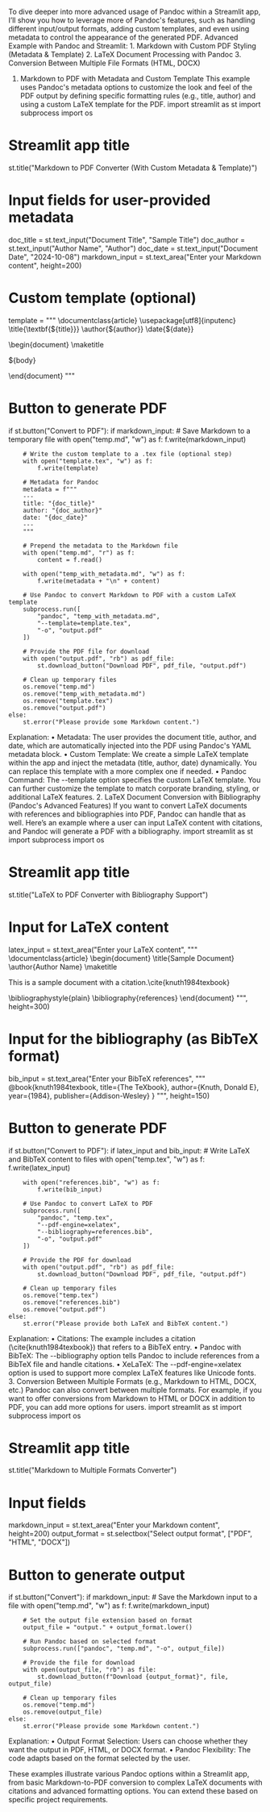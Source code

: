 To dive deeper into more advanced usage of Pandoc within a Streamlit app, I’ll show you how to leverage more of Pandoc's features, such as handling different input/output formats, adding custom templates, and even using metadata to control the appearance of the generated PDF.
Advanced Example with Pandoc and Streamlit:
    1. Markdown with Custom PDF Styling (Metadata & Template)
    2. LaTeX Document Processing with Pandoc
    3. Conversion Between Multiple File Formats (HTML, DOCX)
1. Markdown to PDF with Metadata and Custom Template
This example uses Pandoc's metadata options to customize the look and feel of the PDF output by defining specific formatting rules (e.g., title, author) and using a custom LaTeX template for the PDF.
import streamlit as st
import subprocess
import os

# Streamlit app title
st.title("Markdown to PDF Converter (With Custom Metadata & Template)")

# Input fields for user-provided metadata
doc_title = st.text_input("Document Title", "Sample Title")
doc_author = st.text_input("Author Name", "Author")
doc_date = st.text_input("Document Date", "2024-10-08")
markdown_input = st.text_area("Enter your Markdown content", height=200)

# Custom template (optional)
template = """
\\documentclass{article}
\\usepackage[utf8]{inputenc}
\\title{\\textbf{${title}}}
\\author{${author}}
\\date{${date}}

\\begin{document}
\\maketitle

${body}

\\end{document}
"""

# Button to generate PDF
if st.button("Convert to PDF"):
    if markdown_input:
        # Save Markdown to a temporary file
        with open("temp.md", "w") as f:
            f.write(markdown_input)

        # Write the custom template to a .tex file (optional step)
        with open("template.tex", "w") as f:
            f.write(template)

        # Metadata for Pandoc
        metadata = f"""
        ---
        title: "{doc_title}"
        author: "{doc_author}"
        date: "{doc_date}"
        ---
        """

        # Prepend the metadata to the Markdown file
        with open("temp.md", "r") as f:
            content = f.read()

        with open("temp_with_metadata.md", "w") as f:
            f.write(metadata + "\n" + content)

        # Use Pandoc to convert Markdown to PDF with a custom LaTeX template
        subprocess.run([
            "pandoc", "temp_with_metadata.md", 
            "--template=template.tex", 
            "-o", "output.pdf"
        ])

        # Provide the PDF file for download
        with open("output.pdf", "rb") as pdf_file:
            st.download_button("Download PDF", pdf_file, "output.pdf")

        # Clean up temporary files
        os.remove("temp.md")
        os.remove("temp_with_metadata.md")
        os.remove("template.tex")
        os.remove("output.pdf")
    else:
        st.error("Please provide some Markdown content.")
Explanation:
    • Metadata: The user provides the document title, author, and date, which are automatically injected into the PDF using Pandoc's YAML metadata block.
    • Custom Template: We create a simple LaTeX template within the app and inject the metadata (title, author, date) dynamically. You can replace this template with a more complex one if needed.
    • Pandoc Command: The --template option specifies the custom LaTeX template.
You can further customize the template to match corporate branding, styling, or additional LaTeX features.
2. LaTeX Document Conversion with Bibliography (Pandoc's Advanced Features)
If you want to convert LaTeX documents with references and bibliographies into PDF, Pandoc can handle that as well. Here’s an example where a user can input LaTeX content with citations, and Pandoc will generate a PDF with a bibliography.
import streamlit as st
import subprocess
import os

# Streamlit app title
st.title("LaTeX to PDF Converter with Bibliography Support")

# Input for LaTeX content
latex_input = st.text_area("Enter your LaTeX content", """
\\documentclass{article}
\\begin{document}
\\title{Sample Document}
\\author{Author Name}
\\maketitle

This is a sample document with a citation.\\cite{knuth1984texbook}

\\bibliographystyle{plain}
\\bibliography{references}
\\end{document}
""", height=300)

# Input for the bibliography (as BibTeX format)
bib_input = st.text_area("Enter your BibTeX references", """
@book{knuth1984texbook,
  title={The TeXbook},
  author={Knuth, Donald E},
  year={1984},
  publisher={Addison-Wesley}
}
""", height=150)

# Button to generate PDF
if st.button("Convert to PDF"):
    if latex_input and bib_input:
        # Write LaTeX and BibTeX content to files
        with open("temp.tex", "w") as f:
            f.write(latex_input)

        with open("references.bib", "w") as f:
            f.write(bib_input)

        # Use Pandoc to convert LaTeX to PDF
        subprocess.run([
            "pandoc", "temp.tex", 
            "--pdf-engine=xelatex", 
            "--bibliography=references.bib", 
            "-o", "output.pdf"
        ])

        # Provide the PDF for download
        with open("output.pdf", "rb") as pdf_file:
            st.download_button("Download PDF", pdf_file, "output.pdf")

        # Clean up temporary files
        os.remove("temp.tex")
        os.remove("references.bib")
        os.remove("output.pdf")
    else:
        st.error("Please provide both LaTeX and BibTeX content.")
Explanation:
    • Citations: The example includes a citation (\cite{knuth1984texbook}) that refers to a BibTeX entry.
    • Pandoc with BibTeX: The --bibliography option tells Pandoc to include references from a BibTeX file and handle citations.
    • XeLaTeX: The --pdf-engine=xelatex option is used to support more complex LaTeX features like Unicode fonts.
3. Conversion Between Multiple Formats (e.g., Markdown to HTML, DOCX, etc.)
Pandoc can also convert between multiple formats. For example, if you want to offer conversions from Markdown to HTML or DOCX in addition to PDF, you can add more options for users.
import streamlit as st
import subprocess
import os

# Streamlit app title
st.title("Markdown to Multiple Formats Converter")

# Input fields
markdown_input = st.text_area("Enter your Markdown content", height=200)
output_format = st.selectbox("Select output format", ["PDF", "HTML", "DOCX"])

# Button to generate output
if st.button("Convert"):
    if markdown_input:
        # Save the Markdown input to a file
        with open("temp.md", "w") as f:
            f.write(markdown_input)

        # Set the output file extension based on format
        output_file = "output." + output_format.lower()

        # Run Pandoc based on selected format
        subprocess.run(["pandoc", "temp.md", "-o", output_file])

        # Provide the file for download
        with open(output_file, "rb") as file:
            st.download_button(f"Download {output_format}", file, output_file)

        # Clean up temporary files
        os.remove("temp.md")
        os.remove(output_file)
    else:
        st.error("Please provide some Markdown content.")
Explanation:
    • Output Format Selection: Users can choose whether they want the output in PDF, HTML, or DOCX format.
    • Pandoc Flexibility: The code adapts based on the format selected by the user.

These examples illustrate various Pandoc options within a Streamlit app, from basic Markdown-to-PDF conversion to complex LaTeX documents with citations and advanced formatting options. You can extend these based on specific project requirements.
